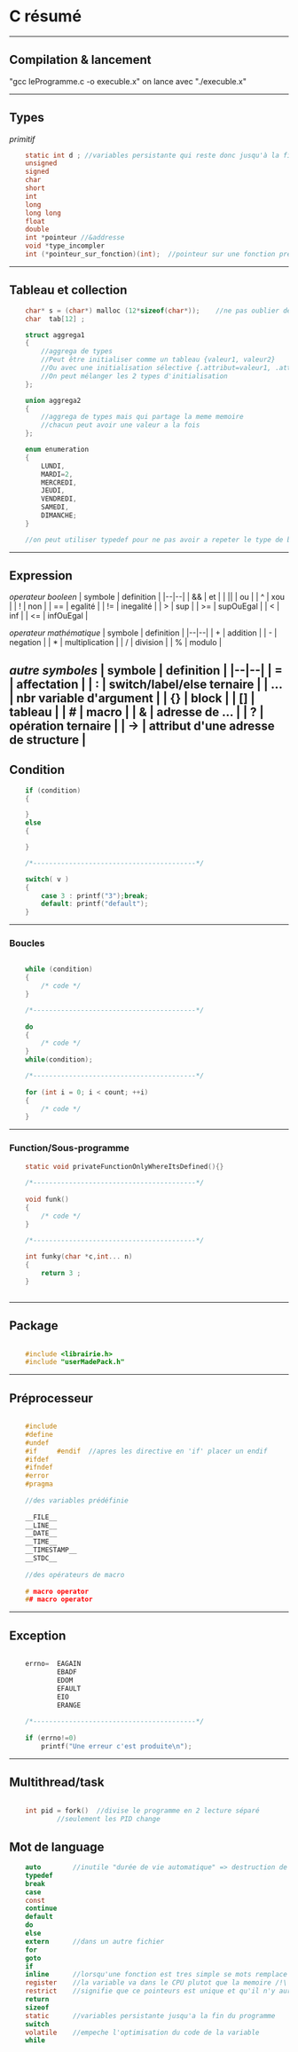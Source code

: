 # C résumé 

---
## Compilation & lancement

"gcc leProgramme.c -o execuble.x"
on lance avec "./execuble.x"

---
## Types

*primitif*
```C
	static int d ; //variables persistante qui reste donc jusqu'à la fin du programme
	unsigned 
	signed
	char
	short
	int	
	long
	long long
	float
	double
	int *pointeur //&addresse
	void *type_incompler
	int (*pointeur_sur_fonction)(int);	//pointeur sur une fonction prennant un int return un int
```
---
## Tableau et collection
```C
	char* s = (char*) malloc (12*sizeof(char*));	//ne pas oublier de verifier != NULL et de free()
	char  tab[12] ;

	struct aggrega1
	{
		//aggrega de types
		//Peut être initialiser comme un tableau {valeur1, valeur2}
		//Ou avec une initialisation sélective {.attribut=valeur1, .attribut2=valeur2}
		//On peut mélanger les 2 types d'initialisation 
	};

	union aggrega2
	{
		//aggrega de types mais qui partage la meme memoire 
		//chacun peut avoir une valeur a la fois
	};

	enum enumeration 
	{
		LUNDI,
		MARDI=2,
		MERCREDI,
		JEUDI,
		VENDREDI,
		SAMEDI,
		DIMANCHE;
	}

	//on peut utiliser typedef pour ne pas avoir a repeter le type de base (struct, enum, union)
```
---
## Expression

*operateur booleen*
| symbole | definition |
|--|--|
| &&   | et                              |
| \|\|   | ou                              |
| ^    | xou                             |
| !    | non                             |
| ==   | egalité                         |
| !=   | inegalité                       |
|  >   | sup                             |
| >=   | supOuEgal                       |
|  <   | inf                             |
| <=   | infOuEgal                       |

*operateur mathématique*
| symbole | definition |
|--|--|
|  +   | addition                        |
|  -   | negation                        |
|  *   | multiplication                  |
|  /   | division                        |
|  %   | modulo                          |

*autre symboles*
| symbole | definition |
|--|--|
|  =   | affectation                     |
|  :   | switch/label/else ternaire      |
|  ... | nbr variable d'argument         |
|  {}  | block                           |
|  []  | tableau                         |
|  #   | macro                           |
|  &   | adresse de ...                  |
|  ?   | opération ternaire              |
|  ->  | attribut d'une adresse de structure              |
---
## Condition
```C
	if (condition) 
	{

	}
	else
	{

	}

	/*-----------------------------------------*/

	switch( v )
	{
		case 3 : printf("3");break;
		default: printf("default");
	}
```
---
### Boucles
```C

	while (condition)
	{
		/* code */
	}

	/*-----------------------------------------*/
	
	do
	{
		/* code */
	}
	while(condition);

	/*-----------------------------------------*/
	
	for (int i = 0; i < count; ++i)
	{
		/* code */
	}

```
----
### Function/Sous-programme
```C
	static void privateFunctionOnlyWhereItsDefined(){}
	
	/*-----------------------------------------*/
	
	void funk()
	{
		/* code */
	}
	
	/*-----------------------------------------*/

	int funky(char *c,int... n)
	{
		return 3 ;
	}
	
```
----
## Package
```C

	#include <librairie.h>
	#include "userMadePack.h"

```
----
## Préprocesseur
```C

    #include
    #define
    #undef
    #if		#endif  //apres les directive en 'if' placer un endif
    #ifdef
    #ifndef
    #error
    #pragma
    
    //des variables prédéfinie
    
    __FILE__
    __LINE__
    __DATE__
    __TIME__
    __TIMESTAMP__
    __STDC__
    
    //des opérateurs de macro
    
    # macro operator
    ## macro operator

```
----
## Exception
```C

	errno=	EAGAIN
			EBADF
			EDOM
			EFAULT
			EIO
			ERANGE
	
	/*-----------------------------------------*/
	
	if (errno!=0)
		printf("Une erreur c'est produite\n");
```
----
## Multithread/task
```C
	
	int pid = fork()  //divise le programme en 2 lecture séparé
			//seulement les PID change

```
## Mot de language
```C
	auto		//inutile "durée de vie automatique" => destruction de la variable à la fin du scope, Le mot-clé ne sert à rien vu que c'est le comportement par défaut
	typedef
	break	
	case
	const	
	continue
	default	
	do
	else	
	extern		//dans un autre fichier
	for	
	goto	
	if	
	inline		//lorsqu'une fonction est tres simple se mots remplace sont appel par les instruction qui la compose (souvent utiliser avec static)
	register	//la variable va dans le CPU plutot que la memoire /!\ on ne peut acceder a l'addresse et elle doit etre local
	restrict	//signifie que ce pointeurs est unique et qu'il n'y aura pas d'autre objet pointant au meme endroit --> alors le compilateur optimisera
	return
	sizeof	
	static		//variables persistante jusqu'a la fin du programme
	switch	
	volatile	//empeche l'optimisation du code de la variable
	while
```


		
